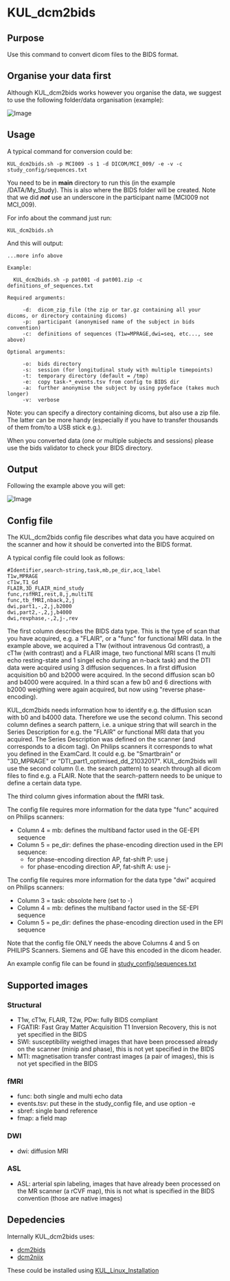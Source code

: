 # KUL_dcm2bids

## Purpose

Use this command to convert dicom files to the BIDS format.



## Organise your data first

Although KUL_dcm2bids works however you organise the data, we suggest to use the following folder/data organisation (example):

![Image](KUL_dcm2bids_1.png)


## Usage

A typical command for conversion could be:  

`KUL_dcm2bids.sh -p MCI009 -s 1 -d DICOM/MCI_009/ -e -v -c study_config/sequences.txt`



You need to be in **main** directory to run this (in the example /DATA/My_Study). This is also where the BIDS folder will be created. Note that we did ***not*** use an underscore in the participant name (MCI009 not MCI_009).

For info about the command just run:

`KUL_dcm2bids.sh`


And this will output:

```
...more info above

Example:

  KUL_dcm2bids.sh -p pat001 -d pat001.zip -c definitions_of_sequences.txt

Required arguments:

     -d:  dicom_zip_file (the zip or tar.gz containing all your dicoms, or directory containing dicoms)
     -p:  participant (anonymised name of the subject in bids convention)
     -c:  definitions of sequences (T1w=MPRAGE,dwi=seq, etc..., see above)

Optional arguments:

     -o:  bids directory
     -s:  session (for longitudinal study with multiple timepoints)
     -t:  temporary directory (default = /tmp)
     -e:  copy task-*_events.tsv from config to BIDS dir
     -a:  further anonymise the subject by using pydeface (takes much longer)
     -v:  verbose 
```

Note: you can  specify a directory containing dicoms, but also use a zip file. The latter can be more handy (especially if you have to transfer thousands of them from/to a USB stick e.g.).

When you converted data (one or multiple subjects and sessions) please use the bids validator to check your BIDS directory.

## Output

Following the example above you will get:

![Image](KUL_dcm2bids_2.png)


## Config file

The KUL_dcm2bids config file describes what data you have acquired on the scanner and how it should be converted into the BIDS format.

A typical config file could look as follows:

```
#Identifier,search-string,task,mb,pe_dir,acq_label  
T1w,MPRAGE  
cT1w,T1_Gd  
FLAIR,3D_FLAIR_mind_study  
func,rsfMRI,rest,8,j,multiTE  
func,tb_fMRI,nback,2,j  
dwi,part1,-,2,j,b2000  
dwi,part2,-,2,j,b4000  
dwi,revphase,-,2,j-,rev
```  


The first column describes the BIDS data type. This is the type of scan that you have acquired, e.g. a "FLAIR", or a "func" for functional MRI data.
In the example above, we acquired a T1w (without intravenous Gd contrast), a cT1w (with contrast) and a FLAIR image, two functional MRI scans (1 multi echo resting-state and 1 singel echo during an n-back task) and the DTI data were acquired using 3 diffusion sequences. In a first diffusion acquisition b0 and b2000 were acquired. In the second diffusion scan b0 and b4000 were acquired. In a third scan a few b0 and 6 directions with b2000 weigthing were again acquired, but now using "reverse phase-encoding). 



KUL_dcm2bids needs information how to identify e.g. the diffusion scan with b0 and b4000 data. Therefore we use the second column. This second column defines a search pattern, i.e. a unique string that will search in the Series Description for e.g. the "FLAIR" or functional MRI data that you acquired. The Series Description was defined on the scanner (and corresponds to a dicom tag). On Philips scanners it corresponds to what you defined in the ExamCard. It could e.g. be "Smartbrain" or "3D_MPRAGE" or "DTI_part1_optimised_dd_21032017". 
KUL_dcm2bids will use the second column (I.e. the search pattern) to search through all dicom files to find e.g. a FLAIR.
Note that the search-pattern needs to be unique to define a certain data type. 



The third column gives information about the fMRI task. 



The config file requires more information for the data type "func" acquired on Philips scanners:

- Column 4 = mb: defines the multiband factor used in the GE-EPI sequence
- Column 5 = pe_dir: defines the phase-encoding direction used in the EPI sequence:
  -  for phase-encoding direction AP, fat-shift P: use j
  -  for phase-encoding direction AP, fat-shift A: use j-

The config file requires more information for the data type "dwi" acquired on Philips scanners:

- Column 3 = task: obsolote here (set to -)
- Column 4 = mb: defines the multiband factor used in the SE-EPI sequence
- Column 5 = pe_dir: defines the phase-encoding direction used in the EPI sequence

Note that the config file ONLY needs the above Columns 4 and 5 on PHILIPS Scanners. Siemens and GE have this encoded in the dicom header.

An example config file can be found in [study_config/sequences.txt](/study_config/sequences.txt)


## Supported images

### Structural

- T1w, cT1w, FLAIR, T2w, PDw: fully BIDS compliant
- FGATIR:  Fast Gray Matter Acquisition T1 Inversion Recovery, this is not yet specified in the BIDS
- SWI: susceptibility weigthed images that have been processed already on the scanner (minip and phase), this is not yet specified in the BIDS
- MTI: magnetisation transfer contrast images (a pair of images), this is not yet specified in the BIDS

### fMRI

- func: both single and multi echo data
- events.tsv: put these in the study_config file, and use option -e
- sbref: single band reference 
- fmap: a field map

### DWI

- dwi: diffusion MRI

### ASL

- ASL: arterial spin labeling, images that have already been processed on the MR scanner (a rCVF map), this is not what is specified in the BIDS convention (those are native images)


## Depedencies

Internally KUL_dcm2bids uses:
- [dcm2bids](https://github.com/UNFmontreal/Dcm2Bids)
- [dcm2niix](https://github.com/rordenlab/dcm2niix)

These could be installed using [KUL_Linux_Installation](https://github.com/treanus/KUL_Linux_Installation)
